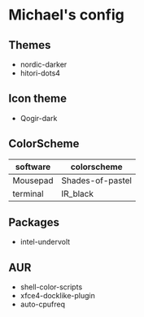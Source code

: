 # Michael's config

## Themes

- nordic-darker
- hitori-dots4

## Icon theme

- Qogir-dark

## ColorScheme

|  software  |  colorscheme  |
|  ----  | -----  |
|   Mousepad | Shades-of-pastel |
|   terminal | IR_black  |

## Packages

- intel-undervolt

## AUR

- shell-color-scripts
- xfce4-docklike-plugin
- auto-cpufreq
